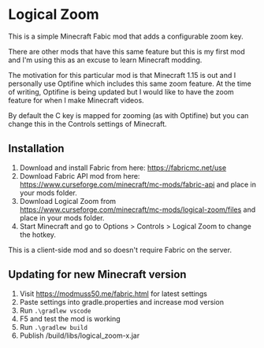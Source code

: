 # Logical Zoom

This is a simple Minecraft Fabic mod that adds a configurable zoom key.

There are other mods that have this same feature but this is my first mod and I'm using this as an excuse to learn Minecraft modding.

The motivation for this particular mod is that Minecraft 1.15 is out and I personally use Optifine which includes this same zoom feature. At the time of writing,
Optifine is being updated but I would like to have the zoom feature for when I make Minecraft videos.

By default the C key is mapped for zooming (as with Optifine) but you can change this in the Controls settings of Minecraft.

## Installation

1. Download and install Fabric from here: https://fabricmc.net/use
2. Download Fabric API mod from here: https://www.curseforge.com/minecraft/mc-mods/fabric-api and place in your mods folder.
3. Download Logical Zoom from https://www.curseforge.com/minecraft/mc-mods/logical-zoom/files and place in your mods folder.
4. Start Minecraft and go to Options > Controls > Logical Zoom to change the hotkey.

This is a client-side mod and so doesn't require Fabric on the server.

## Updating for new Minecraft version

1. Visit https://modmuss50.me/fabric.html for latest settings
2. Paste settings into gradle.properties and increase mod version
3. Run `.\gradlew vscode`
4. F5 and test the mod is working
5. Run `.\gradlew build`
6. Publish /build/libs/logical_zoom-x.jar
